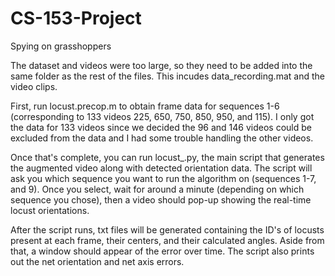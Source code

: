# CS-153-Project
Spying on grasshoppers

The dataset and videos were too large, so they need to be added into the same folder as the rest of the files.
This incudes data_recording.mat and the video clips.

First, run locust.precop.m to obtain frame data for sequences 1-6 (corresponding to 133 videos 225, 650, 750, 850, 950, and 115). I only got the data for 133 videos since we decided the 96 and 146 videos could be excluded from the data and I had some trouble handling the other videos.

Once that's complete, you can run locust_.py, the main script that generates the augmented video along with detected orientation data. The script will ask you which sequence you want to run the algorithm on (sequences 1-7, and 9). Once you select, wait for around a minute (depending on which sequence you chose), then a video should pop-up showing the real-time locust orientations.

After the script runs, txt files will be generated containing the ID's of locusts present at each frame, their centers, and their calculated angles. Aside from that, a window should appear of the error over time. The script also prints out the net orientation and net axis errors. 

